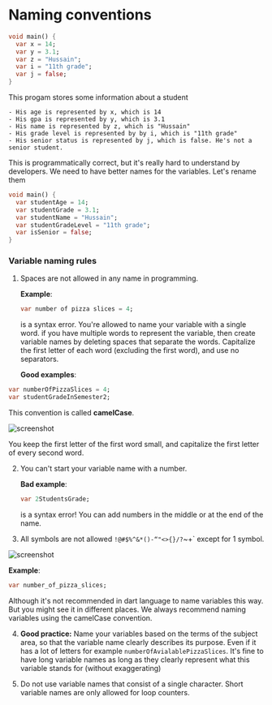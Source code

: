 # **Naming conventions**

```dart
void main() {
  var x = 14;
  var y = 3.1;
  var z = "Hussain";
  var i = "11th grade";
  var j = false;
}
```

This progam stores some information about a student

	- His age is represented by x, which is 14
	- His gpa is represented by y, which is 3.1
	- His name is represented by z, which is "Hussain"
	- His grade level is represented by by i, which is "11th grade" 
	- His senior status is represented by j, which is false. He's not a senior student. 



This is programmatically correct, but it's really hard to understand by developers. We need to have better names for the variables. Let's rename them

```dart
void main() {
  var studentAge = 14;
  var studentGrade = 3.1;
  var studentName = "Hussain";
  var studentGradeLevel = "11th grade";
  var isSenior = false;
}
```



### **Variable naming rules**

1. Spaces are not allowed in any name in programming. 

   **Example**:

   ```dart
   var number of pizza slices = 4;
   ```

   is a syntax error. You're allowed to name your variable with a single word. if you have multiple words to represent the variable, then create variable names by deleting spaces that separate the words. Capitalize the first letter of each word (excluding the first word), and use no separators. 

   

   **Good examples**:

```dart
var numberOfPizzaSlices = 4;
var studentGradeInSemester2;
```



This convention is called **camelCase**. 

![screenshot](https://lh5.googleusercontent.com/1A_BKQ0T2n4F6-nZ2RIOzzL7CGCFwY6tShelx1nHX6BxxeiSt5iETMgP1baVxb5NeA69HvEOcH4_BS8dnzE9oEkxbyo7BgRzWUV48Y2UPVptAuhhn_bwuZ7q--Dz3Z_YC3xhSAFI)


You keep the first letter of the first word small, and capitalize the first letter of every second word.



2. You can't start your variable name with a number.

   **Bad example**:

   ```dart
   var 2StudentsGrade; 
   ```

   is a syntax error! You can add numbers in the middle or at the end of the name. 



3. All symbols are not allowed `!@#$%^&*()-“"<>{}/?`~+` except for 1 symbol.

![screenshot](https://lh4.googleusercontent.com/Uo6ChSBFusHlj89S_EbzhU1dcMQiD2feohEXVtyEbijaddVkPgO4QieKPHmPZDUvgPK5eQjulAxX71Wj2NkyIDaHUy5t7U6NRcLCLvmUtQsyhAY0pgc8lO_8O34P5TBAIbf1jRO1)



**Example**:

```dart
var number_of_pizza_slices; 
```

Although it's not recommended in dart language to name variables this way. But you might see it in different places. We always recommend naming variables using the camelCase convention. 



4. **Good practice:** Name your variables based on the terms of the subject area, so that the variable name clearly describes its purpose. Even if it has a lot of letters for example `numberOfAvialablePizzaSlices`. It's fine to have long variable names as long as they clearly represent what this variable stands for (without exaggerating) 



5. Do not use variable names that consist of a single character. Short variable names are only allowed for loop counters.









